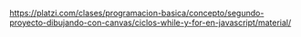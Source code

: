 https://platzi.com/clases/programacion-basica/concepto/segundo-proyecto-dibujando-con-canvas/ciclos-while-y-for-en-javascript/material/
